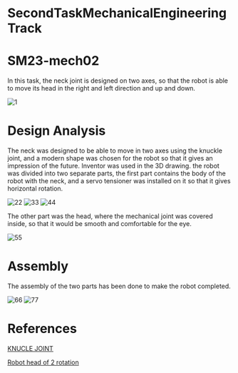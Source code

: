 # SecondTaskMechanicalEngineeringTrack
# SM23-mech02
In this task, the neck joint is designed on two axes, so that the robot is able to move its head in the right and left direction and up and down.

![1](https://github.com/Qusai-Masry/SM23-mech02/assets/108091352/03dd7863-54f5-42df-8e0b-78abab41e256)

# Design Analysis
 The neck was designed to be able to move in two axes using the knuckle joint, and a modern shape was chosen for the robot so that it gives an impression of the future. Inventor was used in the 3D drawing.
the robot was divided into two separate parts, the first part contains the body of the robot with the neck, and a servo tensioner was installed on it so that it gives horizontal rotation.


![22](https://github.com/Qusai-Masry/SM23-mech02/assets/108091352/5d15ea08-2dcb-40ea-89eb-92181acad56e)
![33](https://github.com/Qusai-Masry/SM23-mech02/assets/108091352/c33ac9b2-9a03-4a8a-b260-fa43dbdf9cc0)
![44](https://github.com/Qusai-Masry/SM23-mech02/assets/108091352/1b6f39d1-10fc-4902-83c7-917bd6874817)

The other part was the head, where the mechanical joint was covered inside, so that it would be smooth and comfortable for the eye.

![55](https://github.com/Qusai-Masry/SM23-mech02/assets/108091352/d80bb3de-787c-4c5e-a356-e5ff68b7e7c9)

# Assembly
The assembly of the two parts has been done to make the robot completed.

![66](https://github.com/Qusai-Masry/SM23-mech02/assets/108091352/307abcc4-a7cd-494d-90bc-0a91935d8d1e)
![77](https://github.com/Qusai-Masry/SM23-mech02/assets/108091352/de4fce41-7cf1-4467-897f-25061f71fcd8)

# References
[KNUCLE JOINT](https://www.youtube.com/watch?v=uI22Yd0aEsg)

[Robot head of 2 rotation](https://www.youtube.com/shorts/-q6lVE32CuY)
